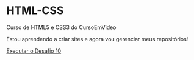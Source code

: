 # HTML-CSS
 Curso de HTML5 e CSS3 do CursoEmVideo

 Estou aprendendo a criar sites e agora vou gerenciar meus repositórios!

<a href= "https://arianekuhn.github.io/HTML-CSS/Desafios/d010/index.html">Executar o Desafio 10</a>